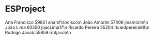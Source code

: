 # ESProject
Ana Francisco 59801 anamfrancisco\n
João Amorim 57409 jmamorim\n
João Lima 60350 joaoLima17\n
Ricardo Pereira 55204 ricardpereira98\n
Rodrigo Jacob 55859 rmtjacob\n
